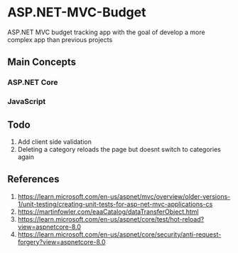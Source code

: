# ASP.NET-MVC-Budget

ASP.NET MVC budget tracking app with the goal of develop a more complex app than previous projects

## Main Concepts

### ASP.NET Core

### JavaScript

## Todo

1. Add client side validation
2. Deleting a category reloads the page but doesnt switch to categories again

## References

1. <https://learn.microsoft.com/en-us/aspnet/mvc/overview/older-versions-1/unit-testing/creating-unit-tests-for-asp-net-mvc-applications-cs>
2. <https://martinfowler.com/eaaCatalog/dataTransferObject.html>
3. <https://learn.microsoft.com/en-us/aspnet/core/test/hot-reload?view=aspnetcore-8.0>
4. <https://learn.microsoft.com/en-us/aspnet/core/security/anti-request-forgery?view=aspnetcore-8.0>
